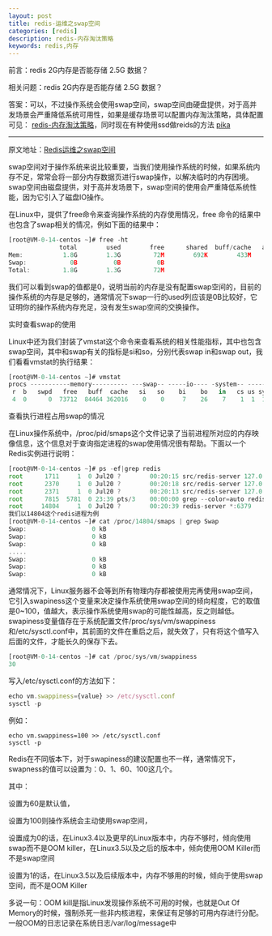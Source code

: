 ```yaml
---
layout: post
title: redis-运维之swap空间
categories: [redis]
description: redis-内存淘汰策略
keywords: redis,内存
---
```


前言：redis 2G内存是否能存储 2.5G 数据？



相关问题：redis 2G内存是否能存储 2.5G 数据？

答案：可以，不过操作系统会使用swap空间，swap空间由硬盘提供，对于高并发场景会严重降低系统可用性，如果是缓存场景可以配置内存淘汰策略，具体配置可见：  [redis-内存淘汰策略](http://beangogo.cn/2021/02/20/redis-缓存淘汰策略/)，同时现在有种使用ssd做reids的方法 [pika](https://www.cnblogs.com/ExMan/p/11529059.html)

---



原文地址：[Redis运维之swap空间](https://cloud.tencent.com/developer/article/1681396)

   swap空间对于操作系统来说比较重要，当我们使用操作系统的时候，如果系统内存不足，常常会将一部分内存数据页进行swap操作，以解决临时的内存困境。swap空间由磁盘提供，对于高并发场景下，swap空间的使用会严重降低系统性能，因为它引入了磁盘IO操作。

   在Linux中，提供了free命令来查询操作系统的内存使用情况，free 命令的结果中也包含了swap相关的情况，例如下面的结果中：

```javascript
[root@VM-0-14-centos ~]# free -ht
              total        used        free      shared  buff/cache   available
Mem:           1.8G        1.3G         72M        692K        433M        283M
Swap:            0B          0B          0B
Total:         1.8G        1.3G         72M
```

我们可以看到swap的值都是0，说明当前的内存是没有配置swap空间的，目前的操作系统的内存是足够的，通常情况下swap一行的used列应该是0B比较好，它证明你的操作系统内存充足，没有发生swap空间的交换操作。

实时查看swap的使用

Linux中还为我们封装了vmstat这个命令来查看系统的相关性能指标，其中也包含swap空间，其中和swap有关的指标是si和so，分别代表swap in和swap out，我们看看vmstat的执行结果：

```javascript
[root@VM-0-14-centos ~]# vmstat
procs -----------memory---------- ---swap-- -----io---- -system-- ------cpu-----
 r  b   swpd   free   buff  cache   si   so    bi    bo   in   cs us sy id wa st
 4  0      0  73712  84464 362016    0    0     7    26    7    1  1  1 98  0  0
```

查看执行进程占用swap的情况

在Linux操作系统中，/proc/pid/smaps这个文件记录了当前进程所对应的内存映像信息，这个信息对于查询指定进程的swap使用情况很有帮助。下面以一个Redis实例进行说明：

```javascript
[root@VM-0-14-centos ~]# ps -ef|grep redis    
root      1711     1  0 Jul20 ?        00:20:15 src/redis-server 127.0.0.1:21243
root      2370     1  0 Jul20 ?        00:20:18 src/redis-server 127.0.0.1:21244
root      2371     1  0 Jul20 ?        00:20:13 src/redis-server 127.0.0.1:21263
root      7815  5781  0 23:39 pts/3    00:00:00 grep --color=auto redis
root     14804     1  0 Jul20 ?        00:20:39 redis-server *:6379
我们以14804这个redis进程为例
[root@VM-0-14-centos ~]# cat /proc/14804/smaps | grep Swap
Swap:                  0 kB
Swap:                  0 kB
Swap:                  0 kB
.....
Swap:                  0 kB
Swap:                  0 kB
Swap:                  0 kB
```

通常情况下，Linux服务器不会等到所有物理内存都被使用完再使用swap空间，它引入swapiness这个变量来决定操作系统使用swap空间的倾向程度，它的取值是0~100，值越大，表示操作系统使用swap的可能性越高，反之则越低。swapiness变量值存在于系统配置文件/proc/sys/vm/swappiness 和/etc/sysctl.conf中，其前面的文件在重启之后，就失效了，只有将这个值写入后面的文件，才能长久的保存下去。

```javascript
[root@VM-0-14-centos ~]# cat /proc/sys/vm/swappiness 
30
```

写入/etc/sysctl.conf的方法如下：

```javascript
echo vm.swappiness={value} >> /etc/sysctl.conf
sysctl -p
```

例如：

```
echo vm.swappiness=100 >> /etc/sysctl.conf
sysctl -p
```



Redis在不同版本下，对于swapiness的建议配置也不一样，通常情况下，swapness的值可以设置为：0、1、60、100这几个。

其中：

设置为60是默认值，

设置为100则操作系统会主动使用swap空间，

设置成为0的话，在Linux3.4以及更早的Linux版本中，内存不够时，倾向使用swap而不是OOM killer，在Linux3.5以及之后的版本中，倾向使用OOM Killer而不是swap空间

设置为1的话，在Linux3.5以及后续版本中，内存不够用的时候，倾向于使用swap空间，而不是OOM Killer

多说一句：OOM kill是指Linux发现操作系统不可用的时候，也就是Out Of Memory的时候，强制杀死一些非内核进程，来保证有足够的可用内存进行分配。一般OOM的日志记录在系统日志/var/log/message中